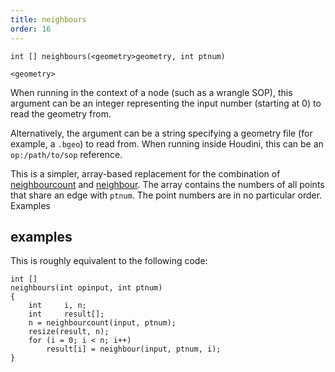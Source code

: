 ```yaml
---
title: neighbours
order: 16
---
```

`int [] neighbours(<geometry>geometry, int ptnum)`

`<geometry>`

When running in the context of a node (such as a wrangle SOP), this argument can be an integer representing the input number (starting at 0) to read the geometry from.

Alternatively, the argument can be a string specifying a geometry file (for example, a `.bgeo`) to read from. When running inside Houdini, this can be an `op:/path/to/sop` reference.

This is a simpler, array-based replacement for the combination of
[neighbourcount](neighbourcount.html "Returns the number of points that are connected to the specified point.") and [neighbour](neighbour.html "Returns the point number of the next point connected to a given point."). The array contains the numbers
of all points that share an edge with `ptnum`. The point numbers are in no particular order.
Examples

## examples

This is roughly equivalent to the following code:

```vex
int []
neighbours(int opinput, int ptnum)
{
    int     i, n;
    int     result[];
    n = neighbourcount(input, ptnum);
    resize(result, n);
    for (i = 0; i < n; i++)
        result[i] = neighbour(input, ptnum, i);
}

```

